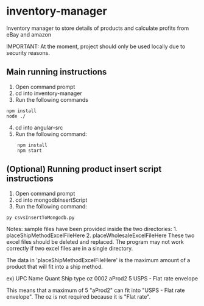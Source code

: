 # inventory-manager
Inventory manager to store details of products and calculate profits from eBay and amazon

IMPORTANT: At the moment, project should only be used locally due to security reasons.

## Main running instructions
1. Open command prompt
2. cd into inventory-manager
3. Run the following commands
```
npm install
node ./
```
4. cd into angular-src
5. Run the following command:
```
    npm install
    npm start
```

## (Optional) Running product insert script instructions
1. Open command prompt
2. cd into mongodbInsertScript
3. Run the following command:
```
py csvsInsertToMongodb.py
```

Notes: sample files have been provided inside the two directories:
    1. placeShipMethodExcelFileHere
    2. placeWholesaleExcelFileHere
These two excel files should be deleted and replaced. The program may not work correctly if two excel files are in a single directory.

The data in 'placeShipMethodExcelFileHere' is the maximum amount of a product that will fit into a ship method.

ex) 
UPC	    Name	Quant	Ship type	                oz
0002	aProd2	5	    USPS - Flat rate envelope

This means that a maximum of 5 "aProd2" can fit into "USPS - Flat rate envelope". The oz is not required because it is "Flat rate".